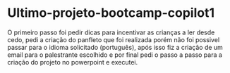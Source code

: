 # Ultimo-projeto-bootcamp-copilot1
O primeiro passo foi pedir dicas para incentivar as crianças a ler desde cedo, pedi a criação do panfleto que foi realizada porém não foi possivel passar para o idioma solicitado (português), após isso fiz a criação de um email para o palestrante escolhido e por final pedi o passo a passo para a criação do projeto no powerpoint e executei.
